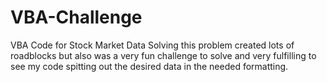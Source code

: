 # VBA-Challenge
VBA Code for Stock Market Data
Solving this problem created lots of roadblocks but also was a very fun challenge to solve and very fulfilling to see my code spitting out the desired data in the needed formatting.
